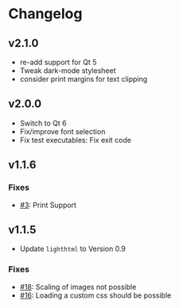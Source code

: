 # Changelog

## v2.1.0

- re-add support for Qt 5
- Tweak dark-mode stylesheet
- consider print margins for text clipping

## v2.0.0

- Switch to Qt 6
- Fix/improve font selection
- Fix test executables: Fix exit code

## v1.1.6

### Fixes

- [#3](https://github.com/procitec/qlitehtmlbrowser/issues/3): Print Support

## v1.1.5

- Update `lighthtml` to Version 0.9

### Fixes

- [#18](https://github.com/procitec/qlitehtmlbrowser/issues/18): Scaling of images not possible
- [#16](https://github.com/procitec/qlitehtmlbrowser/issues/16): Loading a custom css should be possible
